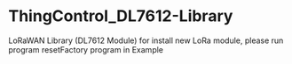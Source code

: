 # ThingControl_DL7612-Library
LoRaWAN Library (DL7612 Module)
for install new LoRa module, please run program resetFactory program in Example
